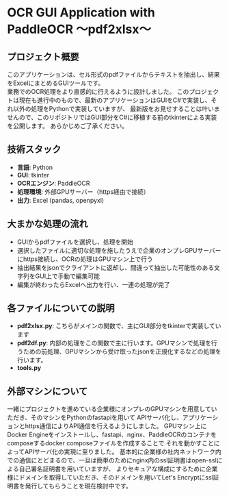 # OCR GUI Application with PaddleOCR ～pdf2xlsx～

## プロジェクト概要
このアプリケーションは、セル形式のpdfファイルからテキストを抽出し、結果をExcelにまとめるGUIツールです。  
業務でのOCR処理をより直感的に行えるように設計しました。
このプロジェクトは現在も進行中のもので、最新のアプリケーションはGUIをC#で実装し、それ以外の処理をPythonで実装していますが、
最新版をお見せすることは叶いませんので、このリポジトリではGUI部分をC#に移植する前のtkinterによる実装を公開します。
あらかじめご了承ください。

## 技術スタック
- **言語**: Python
- **GUI**: tkinter
- **OCRエンジン**: PaddleOCR
- **処理環境**: 外部GPUサーバー（https経由で接続）
- **出力**: Excel (pandas, openpyxl)

## 大まかな処理の流れ
- GUIからpdfファイルを選択し、処理を開始
- 選択したファイルに適切な処理を施したうえで企業のオンプレGPUサーバーにhttps接続し、OCRの処理はGPUマシン上で行う
- 抽出結果をjsonでクライアントに返却し、間違って抽出した可能性のある文字列をGUI上で手動で編集可能
- 編集が終わったらExcelへ出力を行い、一連の処理が完了

## 各ファイルについての説明
- **pdf2xlsx.py**: こちらがメインの関数で、主にGUI部分をtkinterで実装しています
- **pdf2df.py**: 内部の処理をこの関数で主に行います。GPUマシンで処理を行うための前処理、GPUマシンから受け取ったjsonを正規化するなどの処理を行います。
- **tools.py**

## 外部マシンについて
一緒にプロジェクトを進めている企業様にオンプレのGPUマシンを用意していただき、そのマシンをPythonのfastapiを用いて
APIサーバ化し、アプリケーションとhttps通信によりAPI通信を行えるようにしました。
GPUマシン上にDocker Engineをインストールし、fastapi、nginx、PaddleOCRのコンテナをcomposeするdocker composeファイルを作成することで
それを動かすことによってAPIサーバ化の実現に至りました。
基本的に企業様の社内ネットワーク内での通信にとどまるので、一旦は簡単のためにnginx内のssl証明書はopen-sslによる自己署名証明書を用いていますが、
よりセキュアな構成にするために企業様にドメインを取得していただき、そのドメインを用いてLet's Encryptにssl証明書を発行してもらうことを現在検討中です。

